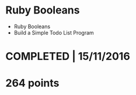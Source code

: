 # Ruby Booleans
- Ruby Booleans 
- Build a Simple Todo List Program 

# COMPLETED | 15/11/2016
# 264 points
